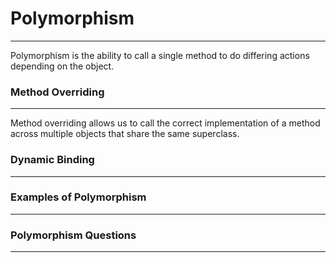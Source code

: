 # Polymorphism
<hr>
Polymorphism is the ability to call a single method to do differing actions depending on the object.

### Method Overriding
<hr>
Method overriding allows us to call the correct implementation of a method across multiple objects that share the same superclass.

### Dynamic Binding
<hr>


### Examples of Polymorphism
<hr>

### Polymorphism Questions
<hr>